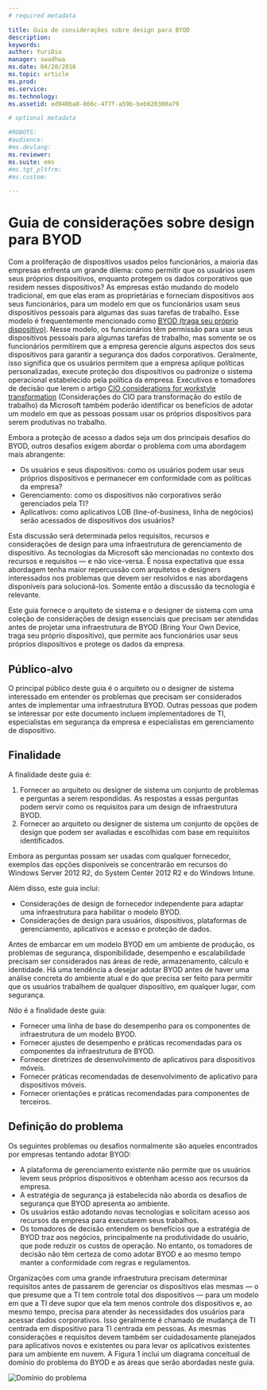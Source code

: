 ```yaml
---
# required metadata

title: Guia de considerações sobre design para BYOD
description:
keywords:
author: YuriDio
manager: swadhwa
ms.date: 04/28/2016
ms.topic: article
ms.prod:
ms.service:
ms.technology:
ms.assetid: ed940ba8-866c-477f-a59b-beb620300a79

# optional metadata

#ROBOTS:
#audience:
#ms.devlang:
ms.reviewer: 
ms.suite: ems
#ms.tgt_pltfrm:
#ms.custom:

---
```


# Guia de considerações sobre design para BYOD

Com a proliferação de dispositivos usados pelos funcionários, a maioria das empresas enfrenta um grande dilema: como permitir que os usuários usem seus próprios dispositivos, enquanto protegem os dados corporativos que residem nesses dispositivos? As empresas estão mudando do modelo tradicional, em que elas eram as proprietárias e forneciam dispositivos aos seus funcionários, para um modelo em que os funcionários usam seus dispositivos pessoais para algumas das suas tarefas de trabalho. Esse modelo é frequentemente mencionado como [BYOD (traga seu próprio dispositivo)](https://technet.microsoft.com/library/dn645493.aspx). Nesse modelo, os funcionários têm permissão para usar seus dispositivos pessoais para algumas tarefas de trabalho, mas somente se os funcionários permitirem que a empresa gerencie alguns aspectos dos seus dispositivos para garantir a segurança dos dados corporativos. Geralmente, isso significa que os usuários permitem que a empresa aplique políticas personalizadas, execute proteção dos dispositivos ou padronize o sistema operacional estabelecido pela política da empresa. Executivos e tomadores de decisão que lerem o artigo [CIO considerations for workstyle transformation](http://download.microsoft.com/download/5/3/A/53A96632-02E3-416C-B209-D8725AA80AFE/CIO%20Considerations%20for%20Workstyle%20Transformation2.pdf) (Considerações do CIO para transformação do estilo de trabalho) da Microsoft também poderão identificar os benefícios de adotar um modelo em que as pessoas possam usar os próprios dispositivos para serem produtivas no trabalho.

Embora a proteção de acesso a dados seja um dos principais desafios do BYOD, outros desafios exigem abordar o problema com uma abordagem mais abrangente:

- Os usuários e seus dispositivos: como os usuários podem usar seus próprios dispositivos e permanecer em conformidade com as políticas da empresa?
- Gerenciamento: como os dispositivos não corporativos serão gerenciados pela TI?
- Aplicativos: como aplicativos LOB (line-of-business, linha de negócios) serão acessados de dispositivos dos usuários?

Esta discussão será determinada pelos requisitos, recursos e considerações de design para uma infraestrutura de gerenciamento de dispositivo. As tecnologias da Microsoft são mencionadas no contexto dos recursos e requisitos — e não vice-versa. É nossa expectativa que essa abordagem tenha maior repercussão com arquitetos e designers interessados nos problemas que devem ser resolvidos e nas abordagens disponíveis para solucioná-los. Somente então a discussão da tecnologia é relevante.

Este guia fornece o arquiteto de sistema e o designer de sistema com uma coleção de considerações de design essenciais que precisam ser atendidas antes de projetar uma infraestrutura de BYOD (Bring Your Own Device, traga seu próprio dispositivo), que permite aos funcionários usar seus próprios dispositivos e protege os dados da empresa.

## Público-alvo

O principal público deste guia é o arquiteto ou o designer de sistema interessado em entender os problemas que precisam ser considerados antes de implementar uma infraestrutura BYOD. Outras pessoas que podem se interessar por este documento incluem implementadores de TI, especialistas em segurança da empresa e especialistas em gerenciamento de dispositivo.</para>
    
## Finalidade
  
A finalidade deste guia é:

1. Fornecer ao arquiteto ou designer de sistema um conjunto de problemas e perguntas a serem respondidas. As respostas a essas perguntas podem servir como os requisitos para um design de infraestrutura BYOD.
2. Fornecer ao arquiteto ou designer de sistema um conjunto de opções de design que podem ser avaliadas e escolhidas com base em requisitos identificados. 

Embora as perguntas possam ser usadas com qualquer fornecedor, exemplos das opções disponíveis se concentrarão em recursos do Windows Server 2012 R2, do System Center 2012 R2 e do Windows Intune.

Além disso, este guia inclui:

- Considerações de design de fornecedor independente para adaptar uma infraestrutura para habilitar o modelo BYOD. 
- Considerações de design para usuários, dispositivos, plataformas de gerenciamento, aplicativos e acesso e proteção de dados.

Antes de embarcar em um modelo BYOD em um ambiente de produção, os problemas de segurança, disponibilidade, desempenho e escalabilidade precisam ser considerados nas áreas de rede, armazenamento, cálculo e identidade. Há uma tendência a desejar adotar BYOD antes de haver uma análise concreta do ambiente atual e do que precisa ser feito para permitir que os usuários trabalhem de qualquer dispositivo, em qualquer lugar, com segurança.

*Não* é a finalidade deste guia:

- Fornecer uma linha de base do desempenho para os componentes de infraestrutura de um modelo BYOD. 
- Fornecer ajustes de desempenho e práticas recomendadas para os componentes da infraestrutura de BYOD.
- Fornecer diretrizes de desenvolvimento de aplicativos para dispositivos móveis.
- Fornecer práticas recomendadas de desenvolvimento de aplicativo para dispositivos móveis.
- Fornecer orientações e práticas recomendadas para componentes de terceiros.

## Definição do problema

Os seguintes problemas ou desafios normalmente são aqueles encontrados por empresas tentando adotar BYOD:

- A plataforma de gerenciamento existente não permite que os usuários levem seus próprios dispositivos e obtenham acesso aos recursos da empresa.
- A estratégia de segurança já estabelecida não aborda os desafios de segurança que BYOD apresenta ao ambiente.
- Os usuários estão adotando novas tecnologias e solicitam acesso aos recursos da empresa para executarem seus trabalhos.
- Os tomadores de decisão entendem os benefícios que a estratégia de BYOD traz aos negócios, principalmente na produtividade do usuário, que pode reduzir os custos de operação. No entanto, os tomadores de decisão não têm certeza de como adotar BYOD e ao mesmo tempo manter a conformidade com regras e regulamentos.

Organizações com uma grande infraestrutura precisam determinar requisitos antes de passarem de gerenciar os dispositivos elas mesmas — o que presume que a TI tem controle total dos dispositivos — para um modelo em que a TI deve supor que ela tem menos controle dos dispositivos e, ao mesmo tempo, precisa para atender às necessidades dos usuários para acessar dados corporativos. Isso geralmente é chamado de mudança de TI centrada em dispositivo para TI centrada em pessoas. As mesmas considerações e requisitos devem também ser cuidadosamente planejados para aplicativos novos e existentes ou para levar os aplicativos existentes para um ambiente em nuvem. A Figura 1 inclui um diagrama conceitual de domínio do problema do BYOD e as áreas que serão abordadas neste guia.

![Domínio do problema](./media/BYOD_Figure1.png)



<!--HONumber=Apr16_HO4-->


